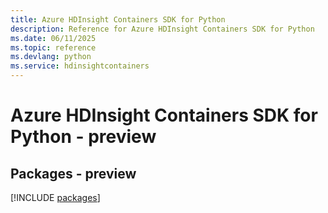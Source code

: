 ```yaml
---
title: Azure HDInsight Containers SDK for Python
description: Reference for Azure HDInsight Containers SDK for Python
ms.date: 06/11/2025
ms.topic: reference
ms.devlang: python
ms.service: hdinsightcontainers
---
```

# Azure HDInsight Containers SDK for Python - preview
## Packages - preview
[!INCLUDE [packages](hdinsight-containers-index.md)]